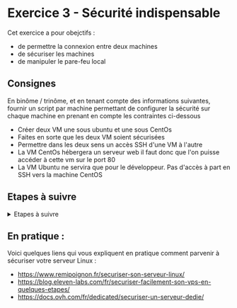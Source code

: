 # Exercice 3 - Sécurité indispensable

Cet exercice a pour obejctifs : 
* de permettre la connexion entre deux machines 
* de sécuriser les machines
* de manipuler le pare-feu local


## Consignes 

En binôme / trinôme, et en tenant compte des informations suivantes, fournir un script par machine permettant de configurer la sécurité sur chaque machine en prenant en compte les contraintes ci-dessous

* Créer deux VM une sous ubuntu et une sous CentOs
* Faites en sorte que les deux VM soient sécurisées
* Permettre dans les deux sens un accès SSH d'une VM à l'autre
* La VM CentOs hébergera un serveur web il faut donc que l'on puisse accéder à cette vm sur le port 80
* La VM Ubuntu ne servira que pour le développeur. Pas d'accès à part en SSH vers la machine CentOS

## Etapes à suivre
<details>
  <summary>Etapes à suivre</summary>
* Créer un compte admin
* Désactiver la connexion root locale et à distance
* Configurer une connexion SSH
* Mettre en place un pare-feu
* Mettre en place une protection contre les intrusions en filtrant les adresses IP
* Mettre en place une sauvegarde
* Mettre à jour son système et les applications et automatiser la mise à jour.   
</details>

## En pratique :

Voici quelques liens qui vous expliquent en pratique comment parvenir à sécuriser votre serveur Linux :

* https://www.remipoignon.fr/securiser-son-serveur-linux/
* https://blog.eleven-labs.com/fr/securiser-facilement-son-vps-en-quelques-etapes/ 
* https://docs.ovh.com/fr/dedicated/securiser-un-serveur-dedie/